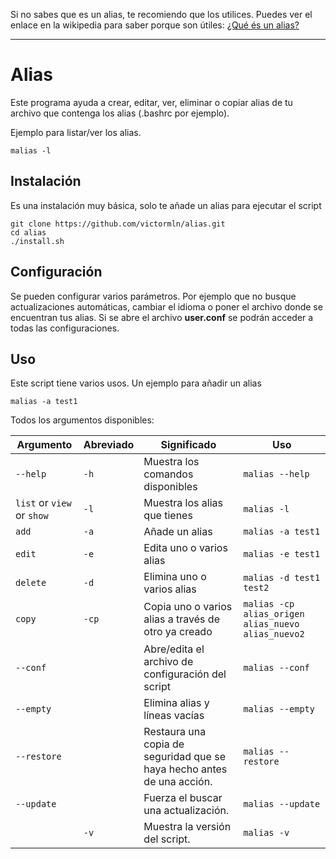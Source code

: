 Si no sabes que es un alias, te recomiendo que los utilices. Puedes ver el enlace en la wikipedia para saber porque son útiles: <a href="https://es.wikipedia.org/wiki/Alias_(Unix)" target="_blank">¿Qué és un alias?</a>
___

# Alias

Este programa ayuda a crear, editar, ver, eliminar o copiar alias de tu archivo que contenga los alias (.bashrc por ejemplo).

Ejemplo para listar/ver los alias.
```shell
malias -l
```

## Instalación

Es una instalación muy básica, solo te añade un alias para ejecutar el script

```shell
git clone https://github.com/victormln/alias.git
cd alias
./install.sh
```

## Configuración

Se pueden configurar varios parámetros. Por ejemplo que no busque actualizaciones automáticas, cambiar el idioma o poner el archivo donde se encuentran tus alias. Si se abre el archivo **user.conf** se podrán acceder a todas las configuraciones.

## Uso

Este script tiene varios usos. Un ejemplo para añadir un alias
```shell
malias -a test1
```

Todos los argumentos disponibles:

|Argumento           |Abreviado|Significado                                   |Uso|
| ------------- | ---- | ---------------------------------------- |----------|
|`--help`       |`-h`     | Muestra los comandos disponibles         |`malias --help`  |
|`list` or `view` or `show` |`-l`  | Muestra los alias que tienes             |`malias -l`    |
|`add`     |`-a`  | Añade un alias   |`malias -a test1`      |
|`edit`     |`-e`  | Edita uno o varios alias   |`malias -e test1`      |
|`delete`     |`-d`  | Elimina uno o varios alias   |`malias -d test1 test2`      |
|`copy`     |`-cp`  | Copia uno o varios alias a través de otro ya creado   |`malias -cp alias_origen alias_nuevo alias_nuevo2`      |
|`--conf`     |  | Abre/edita el archivo de configuración del script  |`malias --conf`      |.
|`--empty`     |  | Elimina alias y líneas vacías   |`malias --empty`      |
|`--restore`     |  | Restaura una copia de seguridad que se haya hecho antes de una acción.  |`malias --restore`      |
|`--update`     |  | Fuerza el buscar una actualización.  |`malias --update`      |
|     |`-v`  | Muestra la versión del script.  |`malias -v`      |
